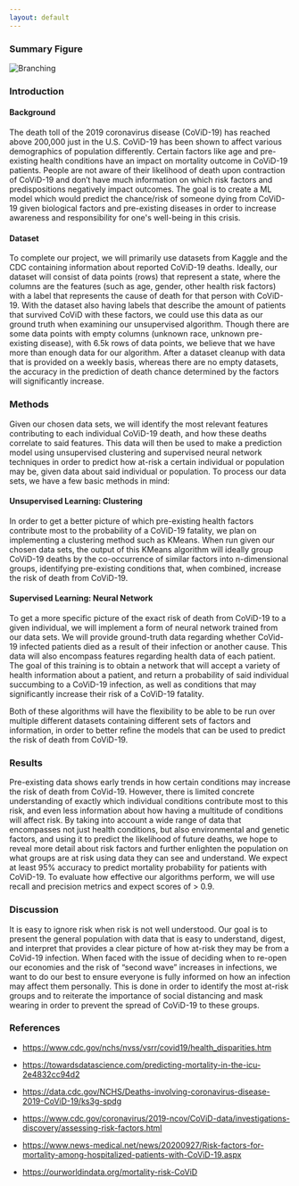 ```yaml
---
layout: default
---
```


### Summary Figure

![Branching](img/figure.JPG)

### Introduction

#### Background
The death toll of the 2019 coronavirus disease (CoViD-19) has reached above 200,000 just in the U.S. CoViD-19 has been shown to affect various demographics of population differently. Certain factors like age and pre-existing health conditions have an impact on mortality outcome in CoViD-19 patients. People are not aware of their likelihood of death upon contraction of CoViD-19 and don’t have much information on which risk factors and predispositions negatively impact outcomes. The goal is to create a ML model which would predict the chance/risk of someone dying from CoViD-19 given biological factors and pre-existing diseases in order to increase awareness and responsibility for one's well-being in this crisis.

#### Dataset
To complete our project, we will primarily use datasets from Kaggle and the CDC containing information about reported CoViD-19 deaths. Ideally, our dataset will consist of data points (rows) that represent a state, where the columns are the features (such as age, gender, other health risk factors) with a label that represents the cause of death for that person with CoViD-19. With the dataset also having labels that describe the amount of patients that survived CoViD with these factors, we could use this data as our ground truth when examining our unsupervised algorithm.  Though there are some data points with empty columns (unknown race, unknown pre-existing disease), with 6.5k rows of data points, we believe that we have more than enough data for our algorithm. After a dataset cleanup with data that is provided on a weekly basis, whereas there are no empty datasets, the accuracy in the prediction of death chance determined by the factors will significantly increase. 


### Methods

Given our chosen data sets, we will identify the most relevant features contributing to each individual CoViD-19 death, and how these deaths correlate to said features. This data will then be used to make a prediction model using unsupervised clustering and supervised neural network techniques in order to predict how at-risk a certain individual or population may be, given data about said individual or population. To process our data sets, we have a few basic methods in mind:

#### Unsupervised Learning: Clustering
In order to get a better picture of which pre-existing health factors contribute most to the probability of a CoViD-19 fatality, we plan on implementing a clustering method such as KMeans. When run given our chosen data sets, the output of this KMeans algorithm will ideally group CoViD-19 deaths by the co-occurrence of similar factors into n-dimensional groups, identifying pre-existing conditions that, when combined, increase the risk of death from CoViD-19.

#### Supervised Learning: Neural Network
To get a more specific picture of the exact risk of death from CoViD-19 to a given individual, we will implement a form of neural network trained from our data sets. We will provide ground-truth data regarding whether CoVid-19 infected patients died as a result of their infection or another cause. This data will also encompass features regarding health data of each patient. The goal of this training is to obtain a network that will accept a variety of health information about a patient, and return a probability of said individual succumbing to a CoViD-19 infection, as well as conditions that may significantly increase their risk of a CoViD-19 fatality.

Both of these algorithms will have the flexibility to be able to be run over multiple different datasets containing different sets of factors and information, in order to better refine the models that can be used to predict the risk of death from CoViD-19.




### Results

Pre-existing data shows early trends in how certain conditions may increase the risk of death from CoVid-19. However, there is limited concrete understanding of exactly which individual conditions contribute most to this risk, and even less information about how having a multitude of conditions will affect risk. By taking into account a wide range of data that encompasses not just health conditions, but also environmental and genetic factors, and using it to predict the likelihood of future deaths, we hope to reveal more detail about risk factors and further enlighten the population on what groups are at risk using data they can see and understand. We expect at least 95% accuracy to predict mortality probability for patients with CoViD-19. To evaluate how effective our algorithms perform, we will use recall and precision metrics and expect scores of > 0.9. 
 
### Discussion

It is easy to ignore risk when risk is not well understood. Our goal is to present the general population with data that is easy to understand, digest, and interpret that provides a clear picture of how at-risk they may be from a CoVid-19 infection. When faced with the issue of deciding when to re-open our economies and the risk of “second wave” increases in infections, we want to do our best to ensure everyone is fully informed on how an infection may affect them personally. This is done in order to identify the most at-risk groups and to reiterate the importance of social distancing and mask wearing in order to prevent the spread of CoViD-19 to these groups.

### References

*   https://www.cdc.gov/nchs/nvss/vsrr/covid19/health_disparities.htm

*   https://towardsdatascience.com/predicting-mortality-in-the-icu-2e4832cc94d2

*   https://data.cdc.gov/NCHS/Deaths-involving-coronavirus-disease-2019-CoViD-19/ks3g-spdg

*   https://www.cdc.gov/coronavirus/2019-ncov/CoViD-data/investigations-discovery/assessing-risk-factors.html

*   https://www.news-medical.net/news/20200927/Risk-factors-for-mortality-among-hospitalized-patients-with-CoViD-19.aspx

*   https://ourworldindata.org/mortality-risk-CoViD

